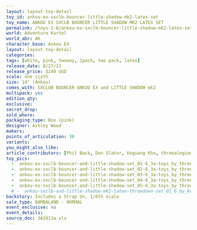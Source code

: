 ```yaml
---
layout: layout-toy-detail 
toy_id: ankou-ex-sxclb-bouncer-little-shadow-mk2-latex-set
toy_name: ANKOU EX SXCLB BOUNCER LITTLE SHADOW MK2 LATEX SET
permalink: /toys-1-6/ankou-ex-sxclb-bouncer-little-shadow-mk2-latex-set.html
world: Adventure Kartel
world_abr: AK
character_base: Ankou EX
layout: layout-toy-detail
categories: 
tags: [white, pink, twoway, 2pack, two pack, latex]
release_date: 8/27/13
release_price: $240 USD
scale: one sixth
size: 14" (Ankou)
comes_with: SXCLUB BOUNCER ANKOU EX and LITTLE SHADOW mk2
multipack: yes
edition_qty: 
exclusive: 
secret_drop: 
sold_where: 
packaging_type: Box (pink)
designer: Ashley Wood
makers: 
points_of_articulation: 30
variants: 
you_might_also_like: 
article_contributors: [Phil Back, Don Slater, Keguang Kho, threealegionnaire]
toy_pics: 
  -  ankou-ex-sxclb-bouncer-and-little-shadow-set_01-6_3a-toys_by_threealegionnaire-via-instagram.jpg
  -  ankou-ex-sxclb-bouncer-and-little-shadow-set_02-6_3a-toys_by_threealegionnaire-via-instagram.jpg
  -  ankou-ex-sxclb-bouncer-and-little-shadow-set_03-6_3a-toys_by_threealegionnaire-via-instagram.jpg
  -  ankou-ex-sxclb-bouncer-and-little-shadow-set_04-6_3a-toys_by_threealegionnaire-via-instagram.jpg
  -  ankou-ex-sxclb-bouncer-and-little-shadow-set_05-6_3a-toys_by_threealegionnaire-via-instagram.jpg
  # -  ankou-sxclb-and-little-shadow-mk2-latex-throwdown-set_01_6_by_keguang-kho-and-phil-back.jpg
backstory: Includes a Strap On, 1/6th scale
sale_type: BAMBALAND - NORMAL
event_exclusive: no
event_details: 
source_doc: 3A2013a.xls
---
```

